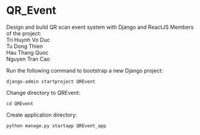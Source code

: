 # QR_Event
Design and build QR scan event system with Django and ReactJS
Members of the project: </br>
Tri Huynh Vo Duc </br>
Tu Dong Thien </br>
Hau Thang Quoc </br>
Nguyen Tran Cao </br>

Run the following command to bootstrap a new Django project: </br>
```
django-admin startproject QREvent
```
Change directory to QREvent:
```
cd QREvent
```
Create application directory:
```
python manage.py startapp QREvent_app
```
